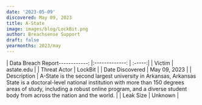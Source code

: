 ```yaml
---
date: '2023-05-09'
discovered: May 09, 2023
title: A-State
image: images/blog/LockBit.png
author: Breachsense Support
draft: false
yearmonths: 2023/may
---
```


| Data Breach Report------------:     |:-------------:    | :-----:|
| Victim      | astate.edu      | 
| Threat Actor      | LockBit      | 
| Date Discovered      | May 09, 2023      | 
| Description      | A-State is the second largest university in Arkansas, Arkansas State is a doctoral-level national institution with more than 150 degrees areas of study, including a robust online program, and a diverse student body from across the nation and the world.      | 
| Leak Size      | Unknown      | 

